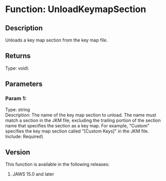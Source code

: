 # Function: UnloadKeymapSection

## Description

Unloads a key map section from the key map file.

## Returns

Type: void\

## Parameters

### Param 1:

Type: string\
Description: The name of the key map section to unload. The name must
match a section in the JKM file, excluding the trailing portion of the
section name that specifies the section as a key map. For example,
\"Custom\" specifies the key map section called \"\[Custom Keys\]\" in
the JKM file.\
Include: Required\

## Version

This function is available in the following releases:

1.  JAWS 15.0 and later
